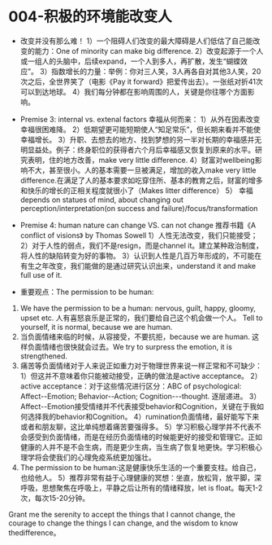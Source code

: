 # 004-积极的环境能改变人
- 改变并没有那么难！ 
1）一个阻碍人们改变的最大障碍是人们低估了自己能改变的能力：One of minority can make big difference. 
2）改变起源于一个人或一组人的头脑中，后续expand，一个人到多人，再扩散，发生“蝴蝶效应”。 
3）指数增长的力量：举例：你对三人笑，3人再各自对其他3人笑，20次之后，全世界笑了（电影《Pay it forward》把爱传出去）。一张纸对折41次可以到达地球。 
4）我们每分钟都在影响周围的人，关键是你往哪个方面影响。
- Premise 3: internal vs. extenal factors 幸福从何而来： 
1）从外在因素改变幸福很困难降。 
2）低期望更可能短期使人“知足常乐”，但长期来看并不能使幸福增长。
3）升职、去想去的地方、找到梦想的另一半对长期的幸福感并无明显益处。例子：终身职位的获得者六个月后幸福感又恢复到原来的水平。研究表明，住的地方改善，make very little difference. 
4）财富对wellbeing影响不大，甚至很小。人的基本需要一旦被满足，增加的收入make very little difference.在满足了人的基本要求如吃穿住所、基本的教育之后，财富的增多和快乐的增长的正相关程度就很小了（Makes litter difference）
5） 幸福depends on statues of mind, about changing out perception/interpretation(on success and failure)/focus/transformation 
- Premise 4: human nature can change VS. can not change 
推荐书籍《A conflict of visions》 by Thomas Sowell
1）人性无法改变，我们只能接受； 
2）对于人性的弱点，我们不是resign，而是channel it。建立某种政治制度，将人性的缺陷转变为好的事物。
3）认识到人性是几百万年形成的，不可能在有生之年改变，我们能做的是通过研究认识出来，understand it and make full use of it. 

- 重要观点：The permission to be human: 
1) We have the permission to be a human: nervous, guilt, happy, gloomy, upset etc. 人有喜怒哀乐是正常的，我们要给自己这个机会做一个人。 Tell to yourself, it is normal, because we are human. 
2) 当负面情绪来临的时候，从容接受，不要抗拒，because we are human. 这样负面情绪也很快就会过去。We try to surpress the emotion, it is strengthened. 
3) 痛苦等负面情绪对于人来说正如重力对于物理世界来说一样正常和不可缺少： 
    1）但这并不意味着你只能被动接受，正确的做法是active acceptance。
    2）active acceptance：对于这些情况进行区分：ABC of psychological: 
Affect--Emotion; 
Behavior--Action; 
Cognition---thought. 逐层递进。 
    3）Affect--Emotion接受情绪并不代表接受behavior和Cognition，关键在于我如何选择我的behavior和Cognition。 
   4）rumination负面情绪，最好能写下来或者和朋友聊，这比单纯想着痛苦要强得多。 
   5）学习积极心理学并不代表不会感受到负面情绪，而是在经历负面情绪的时候能更好的接受和管理它。正如健康的人并不是不会生病，而是更少生病，当生病了恢复地更快。学习积极心理学将会使我们的心理免疫系统更加强壮。 
4) The permission to be human:这是健康快乐生活的一个重要支柱。给自己，也给他人。
5）推荐非常有益于心理健康的冥想：坐直，放松背，放平脚，深呼吸，思想聚焦在呼吸上，平静之后让所有的情绪释放，let is float。每天1-2次，每次15-20分钟。

Grant me the serenity to accept the things that I cannot change, the courage to change the things I can change, and the wisdom to know thedifference。 
